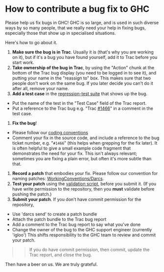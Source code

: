 # How to contribute a bug fix to GHC


Please help us fix bugs in GHC!  GHC is so large, and is used in such diverse ways by so many people, that we really need your help in fixing bugs, especially those that show up in specialised situations.


Here's how to go about it.

1. **Make sure the bug is in Trac**.  Usually it is (that's why you are working on it), but if it's a bug you have found yourself, add it to Trac before you start work.  
1. **Take ownership of the bug in Trac**, by using the "Action" chunk at the bottom of the Trac bug display (you need to be logged in to see it), and putting your name in the "reassign to" box.  This makes sure that two people don't work on the same bug.  If you later decide you can't do it after all, remove your name.
1. **Add a test case** in the [regression-test suite](building/running-tests) that shows up the bug.  

  - Put the name of the test in the "Test Case" field of the Trac report.  
  - Put a reference to the Trac bug e.g. "Trac [\#1466](https://gitlab.haskell.org//ghc/ghc/issues/1466)" in a comment in the test case.
1. **Fix the bug**!

  - Please follow our [coding conventions](working-conventions#)
  - Comment your fix in the source code, and include a reference to the bug ticket number, e.g. "`#1466`" (this helps when grepping for the fix later).  It is often helpful to give a small example code fragment that demonstrates the need for your fix.  This isn't always relevant; sometimes you are fixing a plain error, but often it's more subtle than that.
1. **Record a patch** that embodies your fix.  Please follow our convention for naming patches: [WorkingConventions/Darcs](working-conventions/darcs#).
1. **Test your patch** using the [validation script](testing-patches), before you submit it.  (If you have write permission to the repository, then you **must** validate before pushing the patch.)
1. **Submit your patch**.  If you don't have commit permission for the repository, 

  - Use 'darcs send' to create a patch bundle
  - Attach the patch bundle to the Trac bug report
  - Add a comment to the Trac bug report to say what you've done
  - Change the owner of the bug to the GHC support engineer (currently 'igloo')
    This shifts responsibility to the GHC team to review and commit your patch.

> >
> > If you do have commit permission, then commit, update the Trac report, and close the bug.


Then have a beer on us.  We are truly grateful.
